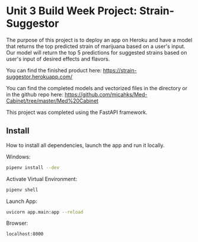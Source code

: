 # Unit 3 Build Week Project: Strain-Suggestor

The purpose of this project is to deploy an app on Heroku and have a model that returns the top predicted strain of marijuana based on a user's input.
Our model will return the top 5 predictions for suggested strains based on user's input of desired effects and flavors.

You can find the finished product here:
https://strain-suggestor.herokuapp.com/

You can find the completed models and vectorized files in the directory or in the github repo here:
https://github.com/micahks/Med-Cabinet/tree/master/Med%20Cabinet


This project was completed using the FastAPI framework.

## Install 
How to install all dependencies, launch the app and run it locally.

Windows:

```sh
pipenv install --dev
```

Activate Virtual Environment:

```sh
pipenv shell
```

Launch App:

```sh
uvicorn app.main:app --reload
```

Browser:

```sh
localhost:8000
```
